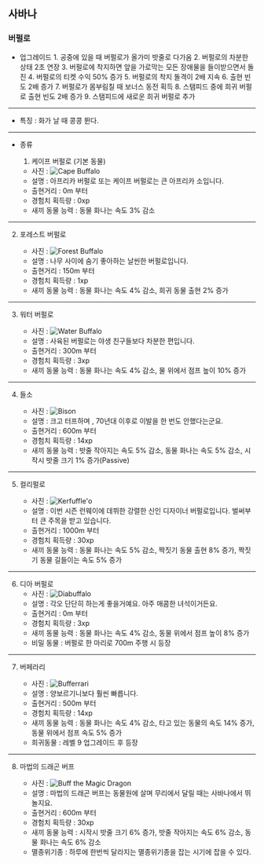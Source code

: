 ## 사바나
### 버펄로
+ 업그레이드
      1.  공중에 있을 때 버펄로가 올가미 밧줄로 다가옴
      2. 버펄로의 차분한 상태 2초 연장
      3.  버펄로에 착지하면 앞을 가로막는 모든 장애물을 들이받으면서 돌진
      4. 버펄로의 티켓 수익 50% 증가
      5. 버펄로의 착지 돌격이 2배 지속
      6. 출현 빈도 2배 증가
      7. 버펄로가 몸부림칠 때 보너스 동전 획득
      8. 스탬피드 중에 희귀 버펄로 출현 빈도 2배 증가
      9. 스탬피드에 새로운 희귀 버펄로 추가
***
+ 특징 : 화가 날 때 콩콩 뛴다.
***
+ 종류
  1. 케이프 버펄로 (기본 동물)

    + 사진 : ![Cape Buffalo](./buffalo_picture/Cape_Buffalo.png)
    + 설명 : 아프리카 버펄로 또는 케이프 버펄로는 큰 아프리카 소입니다.
    + 출현거리 : 0m 부터
    + 경험치 획득량 : 0xp
    + 새끼 동물 능력 : 동물 화나는 속도 3% 감소
***
  2. 포레스트 버펄로

      + 사진 : ![Forest Buffalo](./buffalo_picture/Forest_Buffalo.png)
      + 설명 : 나무 사이에 숨기 좋아하는 날씬한 버펄로입니다.
      + 출현거리 : 150m 부터
      + 경험치 획득량 : 1xp
      + 새끼 동물 능력 : 동물 화나는 속도 4% 감소, 희귀 동물 출현 2% 증가
***
  3. 워터 버펄로

      + 사진 : ![Water Buffalo](./buffalo_picture/Water_Buffalo.png)
      + 설명 : 사육된 버펄로는 야생 친구들보다 차분한 편입니다.
      + 출현거리 : 300m 부터
      + 경험치 획득량 : 3xp
      + 새끼 동물 능력 : 동물 화나는 속도 4% 감소, 물 위에서 점프 높이 10% 증가
***
  4. 들소

      + 사진 : ![Bison](./buffalo_picture/Bison.png)
      + 설명 : 크고 터프하며 , 70년대 이후로 이발을 한 번도 안했다는군요.
      + 출현거리 : 600m 부터
      + 경험치 획득량 : 14xp
      + 새끼 동물 능력 : 밧줄 작아지는 속도 5% 감소, 동물 화나는 속도 5% 감소, 시작시 밧줄 크기 1% 증가(Passive)
***
  5. 컬리펄로

      + 사진 : ![Kerfuffle'o](./buffalo_picture/Kerfuffle'o.png)
      + 설명 : 이번 시즌 런웨이에 데뷔한 강렬한 신인 디자이너 버펄로입니다. 벌써부터 큰 주목을 받고 있습니다.
      + 출현거리 : 1000m 부터
      + 경험치 획득량 : 30xp
      + 새끼 동물 능력 : 동물 화나는 속도 5% 감소, 짝짓기 동물 출현 8% 증가, 짝짓기 동물 길들이는 속도 5% 증가
***
  6. 디아 버펄로
      + 사진 : ![Diabuffalo](./buffalopicture/Diabuffalo.png)
      + 설명 : 각오 단단히 하는게 좋을거예요. 아주 매콤한 녀석이거든요.
      + 출현거리 : 0m 부터
      + 경험치 획득량 : 3xp
      + 새끼 동물 능력 : 동물 화나는 속도 4% 감소, 동물 위에서 점프 높이 8% 증가
      + 비밀 동물 : 버펄로 한 마리로 700m 주행 시 등장
***
  7. 버페라리

      + 사진 : ![Bufferrari](./buffalo_picture/Bufferrari.png)
      + 설명 : 양보르기니보다 훨씬 빠릅니다.
      + 출현거리 : 500m 부터
      + 경험치 획득량 : 14xp
      + 새끼 동물 능력 : 동물 화나는 속도 4% 감소, 타고 있는 동물의 속도 14% 증가, 동물 위에서 점프 속도 5% 증가
      + 희귀동물 : 레벨 9 업그레이드 후 등장
***
  8. 마법의 드래곤 버프

      + 사진 : ![Buff the Magic Dragon](./buffalo_picture/Buff_the_Magic_Dragon.jpg)
      + 설명 : 마법의 드래곤 버프는 동물원에 살며 무리에서 달릴 때는 사바나에서 뛰놀지요.
      + 출현거리 : 600m 부터
      + 경험치 획득량 : 30xp
      + 새끼 동물 능력 : 시작시 밧줄 크기 6% 증가, 밧줄 작아지는 속도 6% 감소, 동물 화나는 속도 6% 감소
      + 멸종위기종 : 하루에 한번씩 달라지는 멸종위기종을 잡는 시기에 잡을 수 있다.
